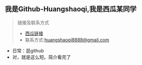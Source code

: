 ## 我是Github-Huangshaoqi,我是西瓜某同学
> 链接及联系方式
> - [西瓜链接](https://https://www.ixigua.com/home/1689304960078528)
> - 联系方式:huangshaoqi8888@gmail.com
- 日常：逛github
- 对，就是这么短。简介看完了
